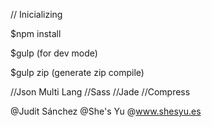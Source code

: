 // Inicializing

$npm install

$gulp
	(for dev mode)
	
$gulp zip
	(generate zip compile)

//Json Multi Lang
//Sass
//Jade
//Compress


@Judit Sánchez
@She's Yu
@www.shesyu.es
